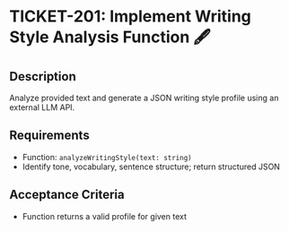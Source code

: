 # TICKET-201: Implement Writing Style Analysis Function 🖋️

## Description
Analyze provided text and generate a JSON writing style profile using an external LLM API.

## Requirements
- Function: `analyzeWritingStyle(text: string)`
- Identify tone, vocabulary, sentence structure; return structured JSON

## Acceptance Criteria
- Function returns a valid profile for given text 